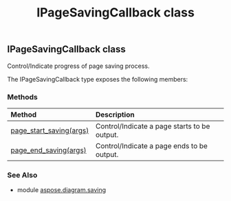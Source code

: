 ﻿---
title: IPageSavingCallback class
second_title: Aspose.Diagram for Python via .NET API References
description: 
type: docs
weight: 30
url: /python-net/aspose.diagram.saving/ipagesavingcallback/
is_root: false
---

## IPageSavingCallback class

Control/Indicate progress of page saving process.



The IPageSavingCallback type exposes the following members:

### Methods
| Method | Description |
| :- | :- |
| [page_start_saving(args)](/diagram/python-net/aspose.diagram.saving/ipagesavingcallback/page_start_saving/#PageStartSavingArgs) | Control/Indicate a page starts to be output. |
| [page_end_saving(args)](/diagram/python-net/aspose.diagram.saving/ipagesavingcallback/page_end_saving/#PageEndSavingArgs) | Control/Indicate a page ends to be output. |


### See Also

* module [aspose.diagram.saving](../)
